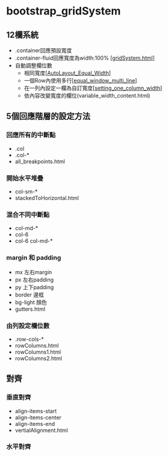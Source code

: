 # bootstrap_gridSystem
## 12欄系統
- .container回應預設寬度
- .container-fluid回應寬度為width:100% [[gridSystem.html](gridSystem.html)]
- 自動調整欄位數
	- 相同寬度[[AutoLayout_Equal_Width](AutoLayout_Equal_Width.html)]
	- 一個Row內使用多行[[equal_window_multi_line](equal_window_multi_line.html)]
	- 在一列內設定一欄為自訂寬度[[setting_one_column_width](setting_one_column_width.html)]
	- 依內容改變寬度的欄位(variable_width_content.html)
## 5個回應階層的設定方法
### 回應所有的中斷點 
- .col
- .col-*
- all_breakpoints.html
### 開始水平堆疊
- col-sm-*
- stackedToHorizontal.html

### 混合不同中斷點
- col-md-*
- col-6
- col-6 col-md-*
### margin 和 padding
- mx 左右margin
- px 左右padding
- py 上下padding
- border 邊框
- bg-light 顏色
- gutters.html
### 由列設定欄位數
- .row-cols-*
- rowColumns.html
- rowColumns1.html
- rowColumns2.html
## 對齊
### 垂直對齊
- align-items-start
- align-items-center
- align-items-end
- vertialAlignment.html
### 水平對齊